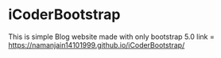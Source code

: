# iCoderBootstrap
This is simple Blog website made with only bootstrap 5.0
link = https://namanjain14101999.github.io/iCoderBootstrap/
